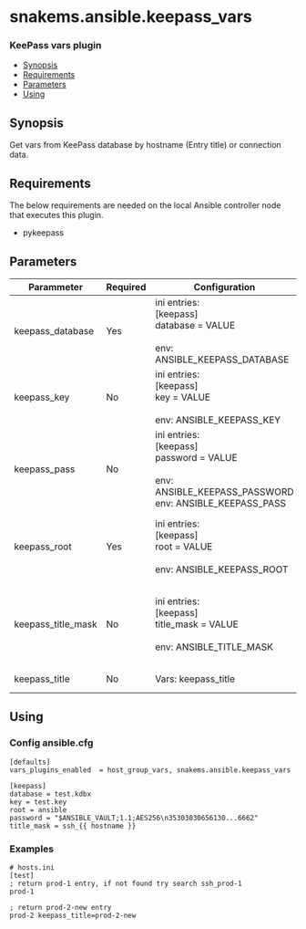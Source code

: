 # snakems.ansible.keepass_vars
### KeePass vars plugin
- [Synopsis](#synopsis)
- [Requirements](#requirements)
- [Parameters](#parameters)
- [Using](#using)

## Synopsis
Get vars from KeePass database by hostname (Entry title) or connection data.

## Requirements  
The below requirements are needed on the local Ansible controller node that executes this plugin.
- pykeepass

## Parameters
Parammeter | Required | Configuration | Description
--|--|--|--
keepass_database|Yes|ini entries:<br />[keepass]<br />database = VALUE<br /><br />env: ANSIBLE_KEEPASS_DATABASE|Path to KeePass database 
keepass_key|No|ini entries:<br />[keepass]<br />key = VALUE<br /><br />env: ANSIBLE_KEEPASS_KEY|Path to key-file.
keepass_pass|No|ini entries:<br />[keepass]<br />password = VALUE<br /><br />env: ANSIBLE_KEEPASS_PASSWORD<br />env: ANSIBLE_KEEPASS_PASS|Pasword for KeePass database. If not set, it will be prompted 
keepass_root|Yes|ini entries:<br />[keepass]<br />root = VALUE<br /><br />env: ANSIBLE_KEEPASS_ROOT|Directory in KeePass Database from which to take hosts
keepass_title_mask|No|ini entries:<br />[keepass]<br />title_mask = VALUE<br /><br />env: ANSIBLE_TITLE_MASK|Mask for searching entry. Macroses: {{ hostname }}.
keepass_title|No|Vars: keepass_title|Entry name in Keepass

## Using
### Config ansible.cfg
```
[defaults]
vars_plugins_enabled  = host_group_vars, snakems.ansible.keepass_vars

[keepass]
database = test.kdbx
key = test.key
root = ansible
password = "$ANSIBLE_VAULT;1.1;AES256\n35303030656130...6662"
title_mask = ssh_{{ hostname }}
```

### Examples
```
# hosts.ini
[test]
; return prod-1 entry, if not found try search ssh_prod-1
prod-1

; return prod-2-new entry
prod-2 keepass_title=prod-2-new
```